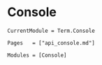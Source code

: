 # Console
```@meta
CurrentModule = Term.Console
```


```@index
Pages   = ["api_console.md"]
```


```@autodocs
Modules = [Console]
```